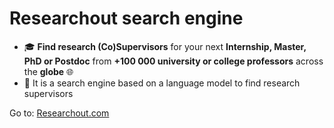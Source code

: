 # Researchout search engine

- :mortar_board: **Find research (Co)Supervisors** for your next **Internship, Master, PhD or Postdoc** from **+100 000 university or college professors** across the **globe** :globe_with_meridians:
- :mag_right: It is a search engine based on a language model to find research supervisors

Go to: [Researchout.com](https://researchout.com/)




